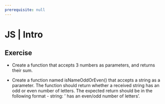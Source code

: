 ```yaml
---
prerequisite: null
---
```


# JS | Intro

## Exercise

- Create a function that accepts 3 numbers as parameters, and returns their sum.

- Create a function named isNameOddOrEven() that accepts a string as a parameter. The function should return whether a received string has an odd or even number of letters. The expected return should be in the following format - string: ’<name> has an even/odd number of letters’.
